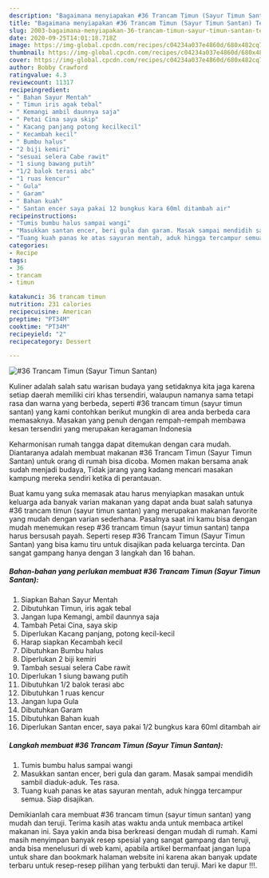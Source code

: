 ```yaml
---
description: "Bagaimana menyiapakan #36 Trancam Timun (Sayur Timun Santan) Teruji"
title: "Bagaimana menyiapakan #36 Trancam Timun (Sayur Timun Santan) Teruji"
slug: 2003-bagaimana-menyiapakan-36-trancam-timun-sayur-timun-santan-teruji
date: 2020-09-25T14:01:18.718Z
image: https://img-global.cpcdn.com/recipes/c04234a037e4860d/680x482cq70/36-trancam-timun-sayur-timun-santan-foto-resep-utama.jpg
thumbnail: https://img-global.cpcdn.com/recipes/c04234a037e4860d/680x482cq70/36-trancam-timun-sayur-timun-santan-foto-resep-utama.jpg
cover: https://img-global.cpcdn.com/recipes/c04234a037e4860d/680x482cq70/36-trancam-timun-sayur-timun-santan-foto-resep-utama.jpg
author: Bobby Crawford
ratingvalue: 4.3
reviewcount: 11317
recipeingredient:
- " Bahan Sayur Mentah"
- " Timun iris agak tebal"
- " Kemangi ambil daunnya saja"
- " Petai Cina saya skip"
- " Kacang panjang potong kecilkecil"
- " Kecambah kecil"
- " Bumbu halus"
- "2 biji kemiri"
- "sesuai selera Cabe rawit"
- "1 siung bawang putih"
- "1/2 balok terasi abc"
- "1 ruas kencur"
- " Gula"
- " Garam"
- " Bahan kuah"
- " Santan encer saya pakai 12 bungkus kara 60ml ditambah air"
recipeinstructions:
- "Tumis bumbu halus sampai wangi"
- "Masukkan santan encer, beri gula dan garam. Masak sampai mendidih sambil diaduk-aduk. Tes rasa."
- "Tuang kuah panas ke atas sayuran mentah, aduk hingga tercampur semua. Siap disajikan."
categories:
- Recipe
tags:
- 36
- trancam
- timun

katakunci: 36 trancam timun 
nutrition: 231 calories
recipecuisine: American
preptime: "PT34M"
cooktime: "PT34M"
recipeyield: "2"
recipecategory: Dessert

---
```



![#36 Trancam Timun (Sayur Timun Santan)](https://img-global.cpcdn.com/recipes/c04234a037e4860d/680x482cq70/36-trancam-timun-sayur-timun-santan-foto-resep-utama.jpg)

Kuliner adalah salah satu warisan budaya yang setidaknya kita jaga karena setiap daerah memiliki ciri khas tersendiri, walaupun namanya sama tetapi rasa dan warna yang berbeda, seperti #36 trancam timun (sayur timun santan) yang kami contohkan berikut mungkin di area anda berbeda cara memasaknya. Masakan yang penuh dengan rempah-rempah membawa kesan tersendiri yang merupakan keragaman Indonesia

Keharmonisan rumah tangga dapat ditemukan dengan cara mudah. Diantaranya adalah membuat makanan #36 Trancam Timun (Sayur Timun Santan) untuk orang di rumah bisa dicoba. Momen makan bersama anak sudah menjadi budaya, Tidak jarang yang kadang mencari masakan kampung mereka sendiri ketika di perantauan.



Buat kamu yang suka memasak atau harus menyiapkan masakan untuk keluarga ada banyak varian makanan yang dapat anda buat salah satunya #36 trancam timun (sayur timun santan) yang merupakan makanan favorite yang mudah dengan varian sederhana. Pasalnya saat ini kamu bisa dengan mudah menemukan resep #36 trancam timun (sayur timun santan) tanpa harus bersusah payah.
Seperti resep #36 Trancam Timun (Sayur Timun Santan) yang bisa kamu tiru untuk disajikan pada keluarga tercinta. Dan sangat gampang hanya dengan 3 langkah dan 16 bahan.


<!--inarticleads1-->

##### Bahan-bahan yang perlukan membuat #36 Trancam Timun (Sayur Timun Santan):

1. Siapkan  Bahan Sayur Mentah
1. Dibutuhkan  Timun, iris agak tebal
1. Jangan lupa  Kemangi, ambil daunnya saja
1. Tambah  Petai Cina, saya skip
1. Diperlukan  Kacang panjang, potong kecil-kecil
1. Harap siapkan  Kecambah kecil
1. Dibutuhkan  Bumbu halus
1. Diperlukan 2 biji kemiri
1. Tambah sesuai selera Cabe rawit
1. Diperlukan 1 siung bawang putih
1. Dibutuhkan 1/2 balok terasi abc
1. Dibutuhkan 1 ruas kencur
1. Jangan lupa  Gula
1. Dibutuhkan  Garam
1. Dibutuhkan  Bahan kuah
1. Diperlukan  Santan encer, saya pakai 1/2 bungkus kara 60ml ditambah air




<!--inarticleads2-->

##### Langkah membuat  #36 Trancam Timun (Sayur Timun Santan):

1. Tumis bumbu halus sampai wangi
1. Masukkan santan encer, beri gula dan garam. Masak sampai mendidih sambil diaduk-aduk. Tes rasa.
1. Tuang kuah panas ke atas sayuran mentah, aduk hingga tercampur semua. Siap disajikan.




Demikianlah cara membuat #36 trancam timun (sayur timun santan) yang mudah dan teruji. Terima kasih atas waktu anda untuk membaca artikel makanan ini. Saya yakin anda bisa berkreasi dengan mudah di rumah. Kami masih menyimpan banyak resep spesial yang sangat gampang dan teruji, anda bisa menelusuri di web kami, apabila artikel bermanfaat jangan lupa untuk share dan bookmark halaman website ini karena akan banyak update terbaru untuk resep-resep pilihan yang terbukti dan teruji. Mari ke dapur !!!. 
